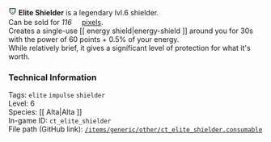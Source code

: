 ![ ](https://raw.githubusercontent.com/Ceterai/Enternia/main/items/generic/other/ct_elite_shielder.png) **Elite Shielder** is a legendary lvl.6 shielder.  
Can be sold for *116* <img src="https://starbounder.org/mediawiki/images/2/21/Pixel.png" width="12" height="16"/> [pixels](https://starbounder.org/Pixel).  
Creates a single-use [[ energy shield|energy-shield ]] around you for 30s with the power of 60 points + 0.5% of your energy.  
While relatively brief, it gives a significant level of protection for what it's worth.

### Technical Information

Tags: `elite` `impulse` `shielder`  
Level: 6  
Species: [[ Alta|Alta ]]  
In-game ID: `ct_elite_shielder`  
File path (GitHub link): [`/items/generic/other/ct_elite_shielder.consumable`](https://github.com/Ceterai/Enternia/blob/main/items/generic/other/ct_elite_shielder.consumable)
